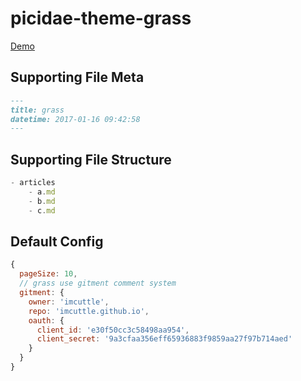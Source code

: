 # picidae-theme-grass

[Demo](https://imcuttle.github.io/)

## Supporting File Meta
````markdown
---
title: grass
datetime: 2017-01-16 09:42:58
---
````

## Supporting File Structure
```javascript
- articles
    - a.md
    - b.md
    - c.md
```

## Default Config
```javascript
{
  pageSize: 10,
  // grass use gitment comment system
  gitment: {
    owner: 'imcuttle',
    repo: 'imcuttle.github.io',
    oauth: {
      client_id: 'e30f50cc3c58498aa954',
      client_secret: '9a3cfaa356eff65936883f9859aa27f97b714aed'
    }
  }
}
```